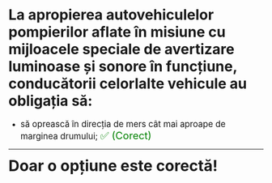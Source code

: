 # La apropierea autovehiculelor pompierilor aflate în misiune cu mijloacele speciale de avertizare luminoase și sonore în funcțiune, conducătorii celorlalte vehicule au obligația să:

- <span style="font-size: larger;">să oprească în direcția de mers cât mai aproape de marginea drumului; <span style="color: green; font-size: larger;">✅ (Corect)</span></span>

---

<span style="font-size: 30px; font-weight: bold;">**Doar o opțiune este corectă!**</span>